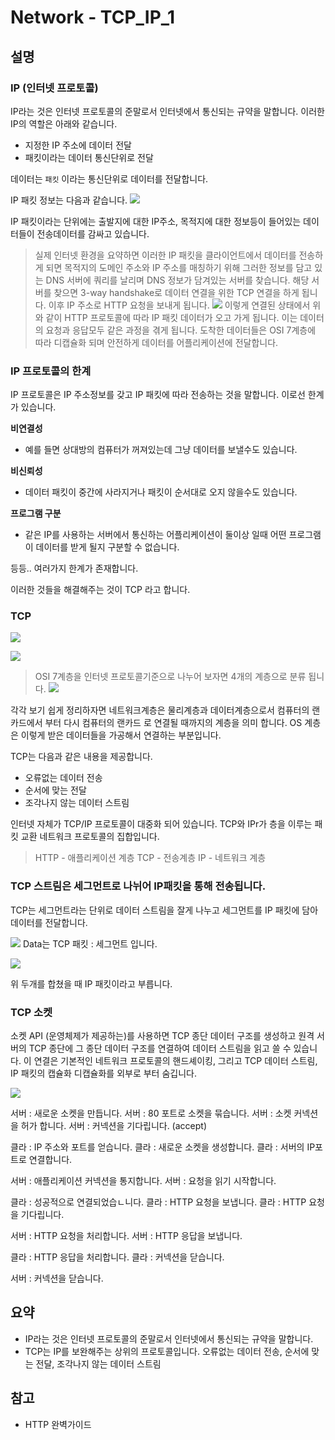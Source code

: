 # Network - TCP_IP_1

## 설명

### IP (인터넷 프로토콜)

IP라는 것은 인터넷 프로토콜의 준말로서 인터넷에서 통신되는 규약을 말합니다.
이러한 IP의 역할은 아래와 같습니다.

- 지정한 IP 주소에 데이터 전달
- 패킷이라는 데이터 통신단위로 전달

데이터는 `패킷` 이라는 통신단위로 데이터를 전달합니다.

IP 패킷 정보는 다음과 같습니다.
![](https://images.velog.io/images/doodream/post/703bc656-dfa3-44e1-bc50-826f905573b5/image.png)

IP 패킷이라는 단위에는 출발지에 대한 IP주소, 목적지에 대한 정보등이 들어있는 데이터들이 전송데이터를 감싸고 있습니다.

> 실제 인터넷 환경을 요약하면 이러한 IP 패킷을 클라이언트에서 데이터를 전송하게 되면 목적지의 도메인 주소와 IP 주소를 매칭하기 위해 그러한 정보를 담고 있는 DNS 서버에 쿼리를 날리며 DNS 정보가 담겨있는 서버를 찾습니다. 해당 서버를 찾으면 3-way handshake로 데이터 연결을 위한 TCP 연결을 하게 됩니다. 이후 IP 주소로 HTTP 요청을 보내게 됩니다.
> ![](https://images.velog.io/images/doodream/post/0c3cb5f0-7ee4-4ebe-a191-e677bab1b516/image.png)
> 이렇게 연결된 상태에서 위와 같이 HTTP 프로토콜에 따라 IP 패킷 데이터가 오고 가게 됩니다. 이는 데이터의 요청과 응답모두 같은 과정을 겪게 됩니다. 도착한 데이터들은 OSI 7계층에 따라 디캡슐화 되며 안전하게 데이터를 어플리케이션에 전달합니다.

### IP 프로토콜의 한계

IP 프로토콜은 IP 주소정보를 갖고 IP 패킷에 따라 전송하는 것을 말합니다. 이로선 한계가 있습니다.

**비연결성**

- 예를 들면 상대방의 컴퓨터가 꺼져있는데 그냥 데이터를 보낼수도 있습니다.

**비신뢰성**

- 데이터 패킷이 중간에 사라지거나 패킷이 순서대로 오지 않을수도 있습니다.

**프로그램 구분**

- 같은 IP를 사용하는 서버에서 통신하는 어플리케이션이 둘이상 일때 어떤 프로그램이 데이터를 받게 될지 구분할 수 없습니다.

등등.. 여러가지 한계가 존재합니다.

이러한 것들을 해결해주는 것이 TCP 라고 합니다.

### TCP

![](https://images.velog.io/images/doodream/post/088773e3-8009-4caf-b8de-f968513d2ede/image.png)

![](https://images.velog.io/images/doodream/post/b4e690a7-1522-4de6-9c69-9e935e88f60a/image.png)

> OSI 7계층을 인터넷 프로토콜기준으로 나누어 보자면 4개의 계층으로 분류 됩니다.
> ![](https://images.velog.io/images/doodream/post/13d124c6-7580-4c40-88fe-f626343ab9a5/image.png)

각각 보기 쉽게 정리하자면 네트워크계층은 물리계층과 데이터계층으로서 컴퓨터의 랜카드에서 부터 다시 컴퓨터의 랜카드 로 연결될 때까지의 계층을 의미 합니다.
OS 계층은 이렇게 받은 데이터들을 가공해서 연결하는 부분입니다.

TCP는 다음과 같은 내용을 제공합니다.

- 오류없는 데이터 전송
- 순서에 맞는 전달
- 조각나지 않는 데이터 스트림

인터넷 자체가 TCP/IP 프로토콜이 대중화 되어 있습니다. TCP와 IPr가 층을 이루는 패킷 교환 네트워크 프로토콜의 집합입니다.

> HTTP - 애플리케이션 계층
> TCP - 전송계층
> IP - 네트워크 계층

### TCP 스트림은 세그먼트로 나뉘어 IP패킷을 통해 전송됩니다.

TCP는 세그먼트라는 단위로 데이터 스트림을 잘게 나누고 세그먼트를 IP 패킷에 담아 데이터를 전달합니다.

![](https://images.velog.io/images/doodream/post/4a458d4a-300e-4129-8e2b-6d3a84c084e8/image.png)
Data는 TCP 패킷 : 세그먼트 입니다.

![](https://images.velog.io/images/doodream/post/2e36402c-58fa-417a-9cb2-f8830e578c75/image.png)

위 두개를 합쳤을 때 IP 패킷이라고 부릅니다.

### TCP 소켓

소켓 API (운영체제가 제공하는)를 사용하면 TCP 종단 데이터 구조를 생성하고 원격 서버의 TCP 종단에 그 종단 데이터 구조를 연결하여 데이터 스트림을 읽고 쓸 수 있습니다. 이 연결은 기본적인 네트워크 프로토콜의 핸드셰이킹, 그리고 TCP 데이터 스트림, IP 패킷의 캡슐화 디캡슐화를 외부로 부터 숨깁니다.

![](https://images.velog.io/images/doodream/post/4298a291-40c5-48e2-8c6f-e76be058b959/image.png)

서버 : 새로운 소켓을 만듭니다.
서버 : 80 포트로 소켓을 묶습니다.
서버 : 소켓 커넥션을 허가 합니다.
서버 : 커넥션을 기다립니다. (accept)

클라 : IP 주소와 포트를 얻습니다.
클라 : 새로운 소켓을 생성합니다.
클라 : 서버의 IP포트로 연결합니다.

서버 : 애플리케이션 커넥션을 통지합니다.
서버 : 요청을 읽기 시작합니다.

클라 : 성공적으로 연결되었습ㄴ니다.
클라 : HTTP 요청을 보냅니다.
클라 : HTTP 요청을 기다립니다.

서버 : HTTP 요청을 처리합니다.
서버 : HTTP 응답을 보냅니다.

클라 : HTTP 응답을 처리합니다.
클라 : 커넥션을 닫습니다.

서버 : 커넥션을 닫습니다.

## 요약

- IP라는 것은 인터넷 프로토콜의 준말로서 인터넷에서 통신되는 규약을 말합니다.
- TCP는 IP를 보완해주는 상위의 프로토콜입니다. 오류없는 데이터 전송, 순서에 맞는 전달, 조각나지 않는 데이터 스트림

## 참고

- HTTP 완벽가이드
